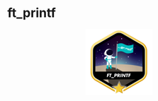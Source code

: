 # ft_printf

<p align=center>
  <img src="https://github.com/caroldaniel/caroldaniel-utils/blob/6b25474bf78299bc7cded8a9c423eebf35fb1d75/ft_printfm.png"/>
  </p>